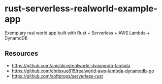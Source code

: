 # rust-serverless-realworld-example-app
Exemplary real world app built with Rust + Serverless + AWS Lambda + DynamoDB

## Resources
- https://github.com/anishkny/realworld-dynamodb-lambda
- https://github.com/chrisxue815/realworld-aws-lambda-dynamodb-go
- https://github.com/softprops/serverless-rust